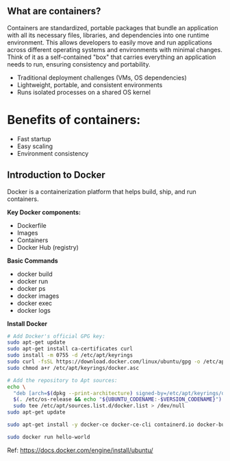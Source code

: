 ## What are containers?

Containers are standardized, portable packages that bundle an application with all its necessary files, libraries, and dependencies into one runtime environment. This allows developers to easily move and run applications across different operating systems and environments with minimal changes. Think of it as a self-contained "box" that carries everything an application needs to run, ensuring consistency and portability. 

- Traditional deployment challenges (VMs, OS dependencies)
- Lightweight, portable, and consistent environments
- Runs isolated processes on a shared OS kernel

# Benefits of containers:

- Fast startup
- Easy scaling
- Environment consistency

## Introduction to Docker

Docker is a containerization platform that helps build, ship, and run containers.

**Key Docker components:**

- Dockerfile
- Images
- Containers
- Docker Hub (registry)

**Basic Commands**

- docker build
- docker run
- docker ps
- docker images
- docker exec
- docker logs

**Install Docker**

```bash
# Add Docker's official GPG key:
sudo apt-get update
sudo apt-get install ca-certificates curl
sudo install -m 0755 -d /etc/apt/keyrings
sudo curl -fsSL https://download.docker.com/linux/ubuntu/gpg -o /etc/apt/keyrings/docker.asc
sudo chmod a+r /etc/apt/keyrings/docker.asc

# Add the repository to Apt sources:
echo \
  "deb [arch=$(dpkg --print-architecture) signed-by=/etc/apt/keyrings/docker.asc] https://download.docker.com/linux/ubuntu \
  $(. /etc/os-release && echo "${UBUNTU_CODENAME:-$VERSION_CODENAME}") stable" | \
  sudo tee /etc/apt/sources.list.d/docker.list > /dev/null
sudo apt-get update

sudo apt-get install -y docker-ce docker-ce-cli containerd.io docker-buildx-plugin docker-compose-plugin 

sudo docker run hello-world
```

Ref: https://docs.docker.com/engine/install/ubuntu/